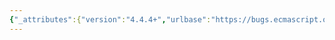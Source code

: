 ```yaml
---
{"_attributes":{"version":"4.4.4+","urlbase":"https://bugs.ecmascript.org/","maintainer":"dherman@mozilla.com"},"bug":{"bug_id":3324,"creation_ts":"2014-11-13 08:37:00 -0800","short_desc":"7.{1,2} Abstract Operations: Inconsistent use of full stops in conversion tables.","delta_ts":"2014-12-07 14:35:00 -0800","product":"Draft for 6th Edition","component":"editorial issue","version":"Rev 28: October 14, 2014 Draft","rep_platform":"All","op_sys":"All","bug_status":"RESOLVED","resolution":"FIXED","priority":"Normal","bug_severity":"minor","everconfirmed":true,"reporter":{"uid":"andrebargull","name":"André Bargull"},"assigned_to":{"uid":"allen","name":"Allen Wirfs-Brock"},"long_desc":[{"commentid":10573,"comment_count":0,"who":{"uid":"andrebargull","name":"André Bargull"},"bug_when":"2014-11-13 08:37:44 -0800","thetext":"7.1  Type Conversion and Testing\n7.2  Testing and Comparison Operations\n\n7.2.2 IsCallable, Table 15 ends simple returns with a full stop, other tables don't use a full stop in that case.\n\n7.1.1 ToPrimitive, Table 9 ends `(no conversion)` returns with a full stop, no full stop is used in 7.1.12 Table 12.\n\n7.1.12: Add \"Return\" for Undefined and Null types."},{"commentid":10782,"comment_count":1,"who":{"uid":"allen","name":"Allen Wirfs-Brock"},"bug_when":"2014-12-05 11:56:48 -0800","thetext":"fixed in rev29 editor's draft"},{"commentid":10849,"comment_count":2,"who":{"uid":"allen","name":"Allen Wirfs-Brock"},"bug_when":"2014-12-07 14:35:00 -0800","thetext":"fixed in rev29"}]}}
---
```

